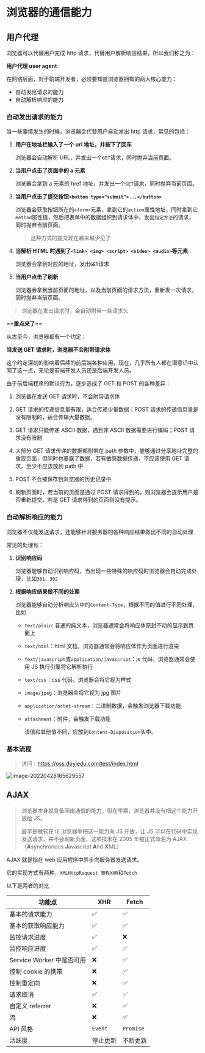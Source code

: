 # 浏览器的通信能力

## 用户代理

浏览器可以代替用户完成 http 请求，代替用户解析响应结果，所以我们称之为：

**用户代理 user agent**

在网络层面，对于前端开发者，必须要知道浏览器拥有的两大核心能力：

- 自动发出请求的能力
- 自动解析响应的能力

### 自动发出请求的能力

当一些事情发生的时候，浏览器会代替用户自动发出 http 请求，常见的包括：

1. **用户在地址栏输入了一个 url 地址，并按下了回车**

   浏览器会自动解析 URL，并发出一个`GET`请求，同时抛弃当前页面。

2. **当用户点击了页面中的 a 元素**

   浏览器会拿到 a 元素的 href 地址，并发出一个`GET`请求，同时抛弃当前页面。

3. **当用户点击了提交按钮`<button type="submit">...</button>`**

   浏览器会获取按钮所在的`<form>`元素，拿到它的`action`属性地址，同时拿到它`method`属性值，然后把表单中的数据组织到请求体中，发出`指定方法`的请求，同时抛弃当前页面。

   > 这种方式的提交现在越来越少见了

4. **当解析 HTML 时遇到了`<link> <img> <script> <video> <audio>`等元素**

   浏览器会拿到对应的地址，发出`GET`请求

5. **当用户点击了刷新**

   浏览器会拿到当前页面的地址，以及当前页面的请求方法，重新发一次请求，同时抛弃当前页面。

> 浏览器在发出请求时，会自动附带一些请求头

**==重点来了==**

从古至今，浏览器都有一个约定：

**当发送 GET 请求时，浏览器不会附带请求体**

这个约定深刻的影响着后续的前后端各种应用，现在，几乎所有人都在潜意识中认同了这一点，无论是前端开发人员还是后端开发人员。

由于前后端程序的默认行为，逐步造成了 GET 和 POST 的各种差异：

1. 浏览器在发送 GET 请求时，不会附带请求体

2. GET 请求的传递信息量有限，适合传递少量数据；POST 请求的传递信息量是没有限制的，适合传输大量数据。
3. GET 请求只能传递 ASCII 数据，遇到非 ASCII 数据需要进行编码；POST 请求没有限制
4. 大部分 GET 请求传递的数据都附带在 path 参数中，能够通过分享地址完整的重现页面，但同时也暴露了数据，若有敏感数据传递，不应该使用 GET 请求，至少不应该放到 path 中
5. POST 不会被保存到浏览器的历史记录中
6. 刷新页面时，若当前的页面是通过 POST 请求得到的，则浏览器会提示用户是否重新提交。若是 GET 请求得到的页面则没有提示。

### 自动解析响应的能力

浏览器不仅能发送请求，还能够针对服务器的各种响应结果做出不同的自动处理

常见的处理有：

1. **识别响应码**

   浏览器能够自动识别响应码，当出现一些特殊的响应码时浏览器会自动完成处理，比如`301、302`

2. **根据响应结果做不同的处理**

   浏览器能够自动分析响应头中的`Content-Type`，根据不同的值进行不同处理，比如：

   - `text/plain`: 普通的纯文本，浏览器通常会将响应体原封不动的显示到页面上
   - `text/html`：html 文档，浏览器通常会将响应体作为页面进行渲染
   - `text/javascript`或`application/javascript`：js 代码，浏览器通常会使用 JS 执行引擎将它解析执行
   - `text/css`：css 代码，浏览器会将它视为样式
   - `image/jpeg`：浏览器会将它视为 jpg 图片
   - `application/octet-stream`：二进制数据，会触发浏览器下载功能
   - `attachment`：附件，会触发下载功能

     该值和其他值不同，应放到`Content-Disposition`头中。

### 基本流程

> 访问：https://oss.duyiedu.com/test/index.html

![image-20220428165629557](http://mdrs.yuanjin.tech/img/20220428165634.png)

## AJAX

> 浏览器本身就具备网络通信的能力，但在早期，浏览器并没有把这个能力开放给 JS。
>
> 最早是微软在 IE 浏览器中把这一能力向 JS 开放，让 JS 可以在代码中实现发送请求，并不会刷新页面，这项技术在 2005 年被正式命名为 AJAX（**A**synchronous **J**avascript **A**nd **X**ML）

AJAX 就是指在 web 应用程序中异步向服务器发送请求。

它的实现方式有两种，`XMLHttpRequest 简称XHR`和`Fetch`

以下是两者的对比

| 功能点                    | XHR      | Fetch     |
| ------------------------- | -------- | --------- |
| 基本的请求能力            | ✅       | ✅        |
| 基本的获取响应能力        | ✅       | ✅        |
| 监控请求进度              | ✅       | ❌        |
| 监控响应进度              | ✅       | ✅        |
| Service Worker 中是否可用 | ❌       | ✅        |
| 控制 cookie 的携带        | ❌       | ✅        |
| 控制重定向                | ❌       | ✅        |
| 请求取消                  | ✅       | ✅        |
| 自定义 referrer           | ❌       | ✅        |
| 流                        | ❌       | ✅        |
| API 风格                  | `Event`  | `Promise` |
| 活跃度                    | 停止更新 | 不断更新  |
